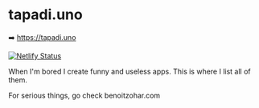 # tapadi.uno

➡️ https://tapadi.uno

[![Netlify Status](https://api.netlify.com/api/v1/badges/91c11afa-5353-42f8-aa7e-4fa41afa28e4/deploy-status)](https://app.netlify.com/sites/tapadi-uno/deploys)

When I'm bored I create funny and useless apps.
This is where I list all of them.

For serious things, go check benoitzohar.com
